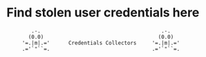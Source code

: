 # Find stolen user credentials here

            .-.                                       .-.
           (0.0)                                     (0.0)
         '=.|m|.='      Credentials Collectors     '=.|m|.='  
         .='`"``=.                                 .='`"``=.

